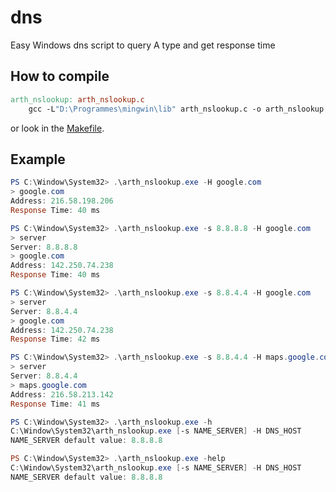 # dns
Easy Windows dns script to query A type and get response time

## How to compile

```Makefile
arth_nslookup: arth_nslookup.c
	gcc -L"D:\Programmes\mingwin\lib" arth_nslookup.c -o arth_nslookup -lwsock32
```

or look in the <a href="https://github.com/AetherBlack/dns/blob/main/Makefile">Makefile</a>.

## Example

```powershell
PS C:\Window\System32> .\arth_nslookup.exe -H google.com
> google.com
Address: 216.58.198.206
Response Time: 40 ms

PS C:\Window\System32> .\arth_nslookup.exe -s 8.8.8.8 -H google.com
> server       
Server: 8.8.8.8
> google.com
Address: 142.250.74.238
Response Time: 40 ms

PS C:\Window\System32> .\arth_nslookup.exe -s 8.8.4.4 -H google.com
> server       
Server: 8.8.4.4
> google.com
Address: 142.250.74.238
Response Time: 42 ms

PS C:\Window\System32> .\arth_nslookup.exe -s 8.8.4.4 -H maps.google.com
> server       
Server: 8.8.4.4
> maps.google.com
Address: 216.58.213.142
Response Time: 41 ms

PS C:\Window\System32> .\arth_nslookup.exe -h
C:\Window\System32\arth_nslookup.exe [-s NAME_SERVER] -H DNS_HOST
NAME_SERVER default value: 8.8.8.8

PS C:\Window\System32> .\arth_nslookup.exe -help
C:\Window\System32\arth_nslookup.exe [-s NAME_SERVER] -H DNS_HOST
NAME_SERVER default value: 8.8.8.8
```
